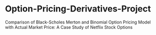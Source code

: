 # Option-Pricing-Derivatives-Project
Comparison of Black-Scholes Merton and Binomial Option Pricing Model with Actual Market Price: A Case Study of Netflix Stock Options

